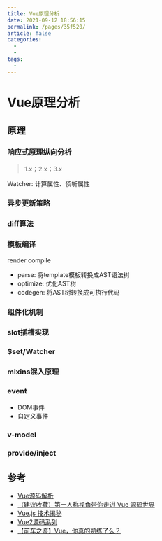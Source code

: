 ```yaml
---
title: Vue原理分析
date: 2021-09-12 18:56:15
permalink: /pages/35f520/
article: false
categories:
  - 
  - 
tags:
  - 
---
```


# Vue原理分析


## 原理
### 响应式原理纵向分析
> 1.x；2.x；3.x

Watcher: 计算属性、侦听属性



### 异步更新策略


### diff算法



### 模板编译

render compile

- parse: 将template模板转换成AST语法树
- optimize: 优化AST树
- codegen: 将AST树转换成可执行代码


### 组件化机制


### slot插槽实现


### $set/Watcher


### mixins混入原理



### event

- DOM事件
- 自定义事件


### v-model



### provide/inject



## 参考

- [Vue源码解析](https://juejin.cn/column/6969563635194527758)
- [（建议收藏）第一人称视角带你走进 Vue 源码世界](https://juejin.cn/post/7005956935937687583)
- [Vue.js 技术揭秘](https://ustbhuangyi.github.io/vue-analysis/)
- [Vue2源码系列](https://juejin.cn/column/6961223264685277192)
- [【前车之鉴】Vue，你真的熟练了么？](https://juejin.cn/post/7023197006998978597)
